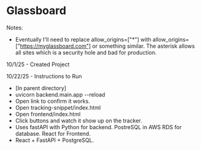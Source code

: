 # Glassboard

Notes:
- Eventually I'll need to replace allow_origins=["*"] with allow_origins=["https://myglassboard.com"] or something similar. The asterisk allows all sites which is a security hole and bad for production.

10/1/25 - Created Project

10/22/25 - Instructions to Run
- [In parent directory]
- uvicorn backend.main.app --reload
- Open link to confirm it works.
- Open tracking-snippet/index.html
- Open frontend/index.html
- Click buttons and watch it show up on the tracker.
- Uses fastAPI with Python for backend. PostreSQL in AWS RDS for database. React for Frontend.
- React + FastAPI + PostgreSQL.
